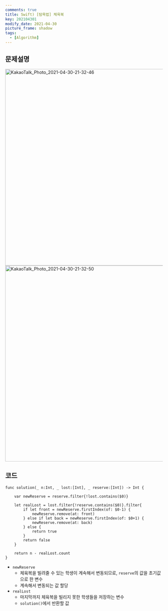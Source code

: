 ```yaml
---
comments: true
title: Swift) [탐욕법] 체육복
key: 202104301
modify_date: 2021-04-30
picture_frame: shadow
tags:
  - [Algorithm]
---
```

 
## 문제설명
 
<img width="629" alt="KakaoTalk_Photo_2021-04-30-21-32-46" src="https://user-images.githubusercontent.com/50580583/116695489-a7152b80-a9fb-11eb-9267-7698a446df12.png">
<img width="627" alt="KakaoTalk_Photo_2021-04-30-21-32-50" src="https://user-images.githubusercontent.com/50580583/116695493-a8465880-a9fb-11eb-9127-4035da338f7c.png">
 
## 코드
 
```
func solution(_ n:Int, _ lost:[Int], _ reserve:[Int]) -> Int {
 
    var newReserve = reserve.filter{!lost.contains($0)}
    
    let realLost = lost.filter{!reserve.contains($0)}.filter{
        if let front = newReserve.firstIndex(of: $0-1) {
            newReserve.remove(at: front)
        } else if let back = newReserve.firstIndex(of: $0+1) {
            newReserve.remove(at: back)
        } else {
            return true
        }
        return false
    }
    
    return n - realLost.count
}
```
- `newReserve`
  - 체육복을 빌려줄 수 있는 학생이 계속해서 변동되므로, `reserve`의 값을 초기값으로 한 변수
  - 계속해서 변동되는 값 할당
- `realLost`
  - 마지막까지 체육복을 빌리지 못한 학생들을 저장하는 변수
  - `solution()`에서 반환할 값
 
